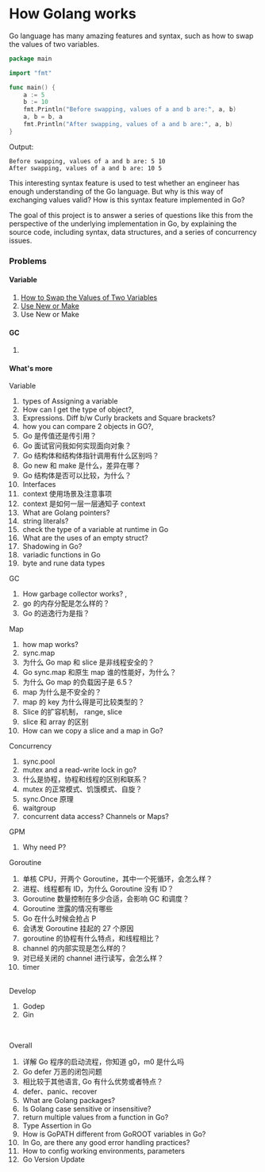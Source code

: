 # How Golang works



Go language has many amazing features and syntax, such as how to swap the values of two variables.

```go
package main

import "fmt"

func main() {
    a := 5
    b := 10
    fmt.Println("Before swapping, values of a and b are:", a, b)
    a, b = b, a
    fmt.Println("After swapping, values of a and b are:", a, b)
}
```

Output:

```
Before swapping, values of a and b are: 5 10
After swapping, values of a and b are: 10 5
```



This interesting syntax feature is used to test whether an engineer has enough understanding of the Go language. But why is this way of exchanging values valid? How is this syntax feature implemented in Go?

The goal of this project is to answer a series of questions like this from the perspective of the underlying implementation in Go, by explaining the source code, including syntax, data structures, and a series of concurrency issues.



### Problems

#### Variable

1. [How to Swap the Values of Two Variables](problems/swap-the-values-of-two-variables.md)
2. [Use New or Make](problems/use-new-or-make.md)
3. Use New or Make

#### GC

1. ​	




#### What's more
Variable

1. ​    types of Assigning a variable
2. ​    How can I get the type of object?,
3. ​    Expressions. Diff b/w Curly brackets and Square brackets?
4. ​    how you can compare 2 objects in GO?, 
5. ​    Go 是传值还是传引用？
6. ​    Go 面试官问我如何实现面向对象？
7. ​    Go 结构体和结构体指针调用有什么区别吗？
8. ​    Go new 和 make 是什么，差异在哪？
9. ​    Go 结构体是否可以比较，为什么？
10. ​    Interfaces
11. ​    context 使用场景及注意事项
12. ​    context 是如何一层一层通知子 context
13. ​    What are Golang pointers?
14. ​    string literals?
15. ​    check the type of a variable at runtime in Go
16. ​    What are the uses of an empty struct?
17. ​    Shadowing in Go?
18. ​    variadic functions in Go
19. ​    byte and rune data types

GC

1. ​    How garbage collector works? ,
2. ​    go 的内存分配是怎么样的？
3. ​    Go 的逃逸行为是指？

Map

1. ​    how map works?
2. ​    sync.map
3. ​    为什么 Go map 和 slice 是非线程安全的？
4. ​    Go sync.map 和原生 map 谁的性能好，为什么？
5. ​    为什么 Go map 的负载因子是 6.5？
6. ​    map 为什么是不安全的？
7. ​    map 的 key 为什么得是可比较类型的？
8. ​    Slice 的扩容机制， range, slice
9. ​    slice 和 array 的区别
10. ​    How can we copy a slice and a map in Go?

Concurrency

1. ​    sync.pool
2. ​    mutex and a read-write lock in go?
3. ​    什么是协程，协程和线程的区别和联系？
4. ​    mutex 的正常模式、饥饿模式、自旋？
5. ​    sync.Once 原理
6. ​    waitgroup 
7. ​    concurrent data access? Channels or Maps?

GPM

1. ​    Why need P?

Goroutine

1. ​    单核 CPU，开两个 Goroutine，其中一个死循环，会怎么样？
2. ​    进程、线程都有 ID，为什么 Goroutine 没有 ID？
3. ​    Goroutine 数量控制在多少合适，会影响 GC 和调度？
4. ​    Goroutine 泄露的情况有哪些
5. ​    Go 在什么时候会抢占 P
6. ​    会诱发 Goroutine 挂起的 27 个原因
7. ​    goroutine 的协程有什么特点，和线程相比？
8. ​    channel 的内部实现是怎么样的？
9. ​    对已经关闭的 channel 进行读写，会怎么样？
10. ​    timer 

​    
Develop

1. ​    Godep
2. ​    Gin

​    

Overall

1. ​    详解 Go 程序的启动流程，你知道 g0，m0 是什么吗
2. ​    Go defer 万恶的闭包问题
3. ​    相比较于其他语言, Go 有什么优势或者特点？
4. ​    defer、panic、recover 
5. ​    What are Golang packages?
6. ​    Is Golang case sensitive or insensitive?
7. ​    return multiple values from a function in Go?
8. ​    Type Assertion in Go
9. ​    How is GoPATH different from GoROOT variables in Go?
10. ​    In Go, are there any good error handling practices?
11. ​    How to config working environments, parameters
12. ​    Go Version Update
